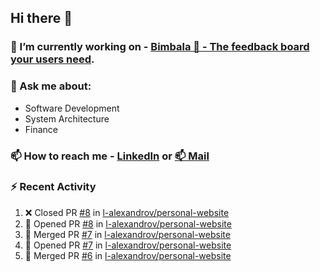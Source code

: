 ## Hi there 👋

<!--
**l-alexandrov/l-alexandrov** is a ✨ _special_ ✨ repository because its `README.md` (this file) appears on your GitHub profile.

Here are some ideas to get you started:

- 🔭 I’m currently working on ...
- 🌱 I’m currently learning ...
- 👯 I’m looking to collaborate on ...
- 🤔 I’m looking for help with ...
- 💬 Ask me about ...
- 📫 How to reach me: ...
- 😄 Pronouns: ...
- ⚡ Fun fact: ...
-->

### 🔭 I’m currently working on - [Bimbala 🚀 - The feedback board your users need](https://bimbala.com).

### 💬 Ask me about:
  - Software Development
  - System Architecture
  - Finance

### 📫 How to reach me - [LinkedIn](https://www.linkedin.com/in/l-alexandrov/) or [📫 Mail](mailto:luboslavaleksandrov@gmail.com)

### :zap: Recent Activity

<!--START_SECTION:activity-->
1. ❌ Closed PR [#8](https://github.com/l-alexandrov/personal-website/pull/8) in [l-alexandrov/personal-website](https://github.com/l-alexandrov/personal-website)
2. 💪 Opened PR [#8](https://github.com/l-alexandrov/personal-website/pull/8) in [l-alexandrov/personal-website](https://github.com/l-alexandrov/personal-website)
3. 🎉 Merged PR [#7](https://github.com/l-alexandrov/personal-website/pull/7) in [l-alexandrov/personal-website](https://github.com/l-alexandrov/personal-website)
4. 💪 Opened PR [#7](https://github.com/l-alexandrov/personal-website/pull/7) in [l-alexandrov/personal-website](https://github.com/l-alexandrov/personal-website)
5. 🎉 Merged PR [#6](https://github.com/l-alexandrov/personal-website/pull/6) in [l-alexandrov/personal-website](https://github.com/l-alexandrov/personal-website)
<!--END_SECTION:activity-->
